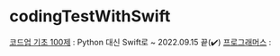 # codingTestWithSwift

[코드업 기초 100제](https://github.com/aroob6/codingTestWithSwift/tree/main/codeup_basic100)
: Python 대신 Swift로 ~ 2022.09.15 끝(✔️)
[프로그래머스](https://github.com/aroob6/codingTestWithSwift/tree/main/programmers)
:
